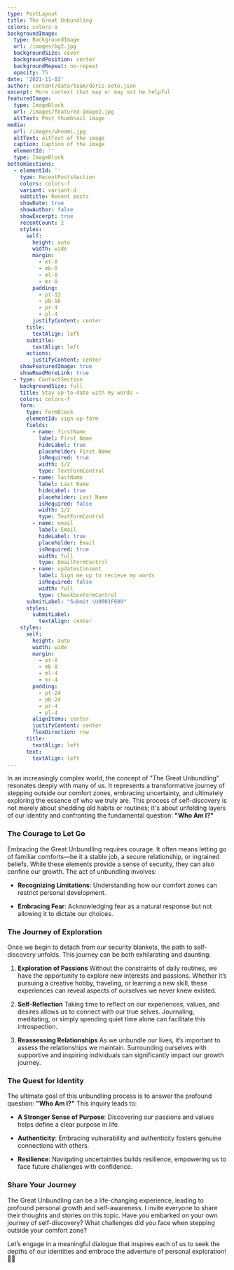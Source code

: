 ```yaml
---
type: PostLayout
title: The Great Unbundling
colors: colors-a
backgroundImage:
  type: BackgroundImage
  url: /images/bg2.jpg
  backgroundSize: cover
  backgroundPosition: center
  backgroundRepeat: no-repeat
  opacity: 75
date: '2021-11-03'
author: content/data/team/doris-soto.json
excerpt: More context that may or may not be helpful
featuredImage:
  type: ImageBlock
  url: /images/featured-Image2.jpg
  altText: Post thumbnail image
media:
  url: /images/whoami.jpg
  altText: altText of the image
  caption: Caption of the image
  elementId: ''
  type: ImageBlock
bottomSections:
  - elementId: ''
    type: RecentPostsSection
    colors: colors-f
    variant: variant-d
    subtitle: Recent posts
    showDate: true
    showAuthor: false
    showExcerpt: true
    recentCount: 2
    styles:
      self:
        height: auto
        width: wide
        margin:
          - mt-0
          - mb-0
          - ml-0
          - mr-0
        padding:
          - pt-12
          - pb-56
          - pr-4
          - pl-4
        justifyContent: center
      title:
        textAlign: left
      subtitle:
        textAlign: left
      actions:
        justifyContent: center
    showFeaturedImage: true
    showReadMoreLink: true
  - type: ContactSection
    backgroundSize: full
    title: Stay up-to-date with my words ✍️
    colors: colors-f
    form:
      type: FormBlock
      elementId: sign-up-form
      fields:
        - name: firstName
          label: First Name
          hideLabel: true
          placeholder: First Name
          isRequired: true
          width: 1/2
          type: TextFormControl
        - name: lastName
          label: Last Name
          hideLabel: true
          placeholder: Last Name
          isRequired: false
          width: 1/2
          type: TextFormControl
        - name: email
          label: Email
          hideLabel: true
          placeholder: Email
          isRequired: true
          width: full
          type: EmailFormControl
        - name: updatesConsent
          label: Sign me up to recieve my words
          isRequired: false
          width: full
          type: CheckboxFormControl
      submitLabel: "Submit \U0001F680"
      styles:
        submitLabel:
          textAlign: center
    styles:
      self:
        height: auto
        width: wide
        margin:
          - mt-0
          - mb-0
          - ml-4
          - mr-4
        padding:
          - pt-24
          - pb-24
          - pr-4
          - pl-4
        alignItems: center
        justifyContent: center
        flexDirection: row
      title:
        textAlign: left
      text:
        textAlign: left
---
```

In an increasingly complex world, the concept of "The Great Unbundling" resonates deeply with many of us. It represents a transformative journey of stepping outside our comfort zones, embracing uncertainty, and ultimately exploring the essence of who we truly are. This process of self-discovery is not merely about shedding old habits or routines; it's about unfolding layers of our identity and confronting the fundamental question: **"Who Am I?"**

### The Courage to Let Go

Embracing the Great Unbundling requires courage. It often means letting go of familiar comforts—be it a stable job, a secure relationship, or ingrained beliefs. While these elements provide a sense of security, they can also confine our growth. The act of unbundling involves:

*   **Recognizing Limitations**: Understanding how our comfort zones can restrict personal development.

*   **Embracing Fear**: Acknowledging fear as a natural response but not allowing it to dictate our choices.

### The Journey of Exploration

Once we begin to detach from our security blankets, the path to self-discovery unfolds. This journey can be both exhilarating and daunting:

1.  **Exploration of Passions**
    Without the constraints of daily routines, we have the opportunity to explore new interests and passions. Whether it’s pursuing a creative hobby, traveling, or learning a new skill, these experiences can reveal aspects of ourselves we never knew existed.

2.  **Self-Reflection**
    Taking time to reflect on our experiences, values, and desires allows us to connect with our true selves. Journaling, meditating, or simply spending quiet time alone can facilitate this introspection.

3.  **Reassessing Relationships**
    As we unbundle our lives, it’s important to assess the relationships we maintain. Surrounding ourselves with supportive and inspiring individuals can significantly impact our growth journey.

### The Quest for Identity

The ultimate goal of this unbundling process is to answer the profound question: **"Who Am I?"** This inquiry leads to:

*   **A Stronger Sense of Purpose**: Discovering our passions and values helps define a clear purpose in life.

*   **Authenticity**: Embracing vulnerability and authenticity fosters genuine connections with others.

*   **Resilience**: Navigating uncertainties builds resilience, empowering us to face future challenges with confidence.

### Share Your Journey

The Great Unbundling can be a life-changing experience, leading to profound personal growth and self-awareness. I invite everyone to share their thoughts and stories on this topic. Have you embarked on your own journey of self-discovery? What challenges did you face when stepping outside your comfort zone? 

Let’s engage in a meaningful dialogue that inspires each of us to seek the depths of our identities and embrace the adventure of personal exploration! 🌟💬



